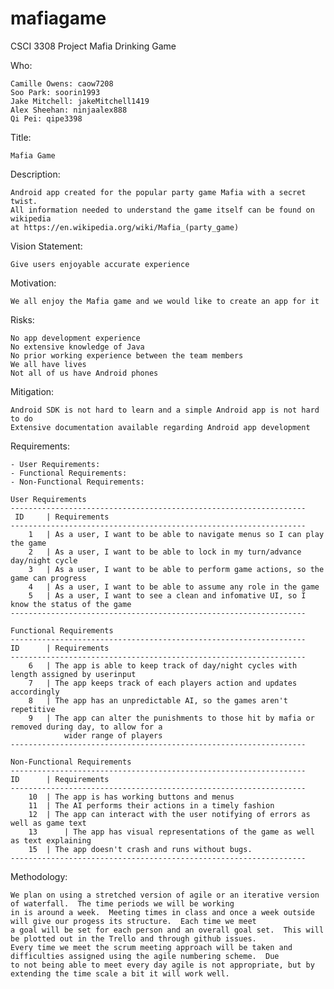# mafiagame
CSCI 3308 Project Mafia Drinking Game

Who:

	Camille Owens: caow7208
	Soo Park: soorin1993
	Jake Mitchell: jakeMitchell1419
	Alex Sheehan: ninjaalex888
	Qi Pei: qipe3398

Title:

	Mafia Game

Description:

	Android app created for the popular party game Mafia with a secret twist.
	All information needed to understand the game itself can be found on wikipedia
	at https://en.wikipedia.org/wiki/Mafia_(party_game)

Vision Statement:

	Give users enjoyable accurate experience 

Motivation:

	We all enjoy the Mafia game and we would like to create an app for it  

Risks:

	No app development experience
	No extensive knowledge of Java
	No prior working experience between the team members
	We all have lives
	Not all of us have Android phones
	
Mitigation:

	Android SDK is not hard to learn and a simple Android app is not hard to do
	Extensive documentation available regarding Android app development

Requirements:

	- User Requirements: 
	- Functional Requirements:
	- Non-Functional Requirements:
	
	User Requirements
	------------------------------------------------------------------
	 ID 	| Requirements
	------------------------------------------------------------------
	  	1	| As a user, I want to be able to navigate menus so I can play the game
	 	2	| As a user, I want to be able to lock in my turn/advance day/night cycle
		3	| As a user, I want to be able to perform game actions, so the game can progress
		4	| As a user, I want to be able to assume any role in the game
		5	| As a user, I want to see a clean and infomative UI, so I know the status of the game
	------------------------------------------------------------------
	
	Functional Requirements
	------------------------------------------------------------------
	ID		| Requirements
	------------------------------------------------------------------
		6	| The app is able to keep track of day/night cycles with length assigned by userinput
		7	| The app keeps track of each players action and updates accordingly
		8  	| The app has an unpredictable AI, so the games aren't repetitive 
		9	| The app can alter the punishments to those hit by mafia or removed during day, to allow for a 
				wider range of players
 	------------------------------------------------------------------	
	 					
	Non-Functional Requirements
	------------------------------------------------------------------
	ID		| Requirements
	------------------------------------------------------------------
		10	| The app is has working buttons and menus
		11	| The AI performs their actions in a timely fashion
		12	| The app can interact with the user notifying of errors as well as game text
		13  	| The app has visual representations of the game as well as text explaining
		15	| The app doesn't crash and runs without bugs. 
 	------------------------------------------------------------------	
	
Methodology:

	We plan on using a stretched version of agile or an iterative version of waterfall.  The time periods we will be working
	in is around a week.  Meeting times in class and once a week outside will give our progess its structure.  Each time we meet
	a goal will be set for each person and an overall goal set.  This will be plotted out in the Trello and through github issues.
	Every time we meet the scrum meeting approach will be taken and difficulties assigned using the agile numbering scheme.  Due 
	to not being able to meet every day agile is not appropriate, but by extending the time scale a bit it will work well.
	

